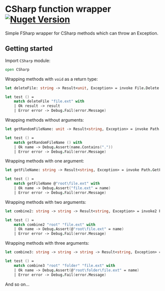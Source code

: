 # CSharp function wrapper [![Nuget Version](https://img.shields.io/nuget/v/CSharp.FSharp)](https://www.nuget.org/packages/CSharp.FSharp)
Simple FSharp wrapper for CSharp methods which can throw an Exception.
## Getting started
Import ```CSharp``` module:
```fsharp
open CSharp
```
Wrapping methods with ```void``` as a return type:
```fsharp
let deleteFile: string -> Result<unit, Exception> = invoke File.Delete

let test () =
    match deleteFile "file.ext" with
    | Ok result -> result
    | Error error -> Debug.Fail(error.Message)
```
Wrapping methods without arguments:
```fsharp
let getRandomFileName: unit -> Result<string, Exception> = invoke Path.GetRandomFileName

let test () =
    match getRandomFileName () with
    | Ok name -> Debug.Assert(name.Contains("."))
    | Error error -> Debug.Fail(error.Message)
```
Wrapping methods with one argument:
```fsharp
let getFileName: string -> Result<string, Exception> = invoke Path.GetFileName

let test () =
    match getFileName @"root\file.ext" with
    | Ok name -> Debug.Assert("file.ext" = name)
    | Error error -> Debug.Fail(error.Message)
```
Wrapping methods with two arguments:
```fsharp
let combine2: string -> string -> Result<string, Exception> = invoke2 Path.Combine

let test () =
    match combine2 "root" "file.ext" with
    | Ok name -> Debug.Assert(@"root\file.ext" = name)
    | Error error -> Debug.Fail(error.Message)
```
Wrapping methods with three arguments:
```fsharp
let combine3: string -> string -> string -> Result<string, Exception> = invoke3 Path.Combine

let test () =
    match combine3 "root" "folder" "file.ext" with
    | Ok name -> Debug.Assert(@"root\folder\file.ext" = name)
    | Error error -> Debug.Fail(error.Message)
```
And so on...